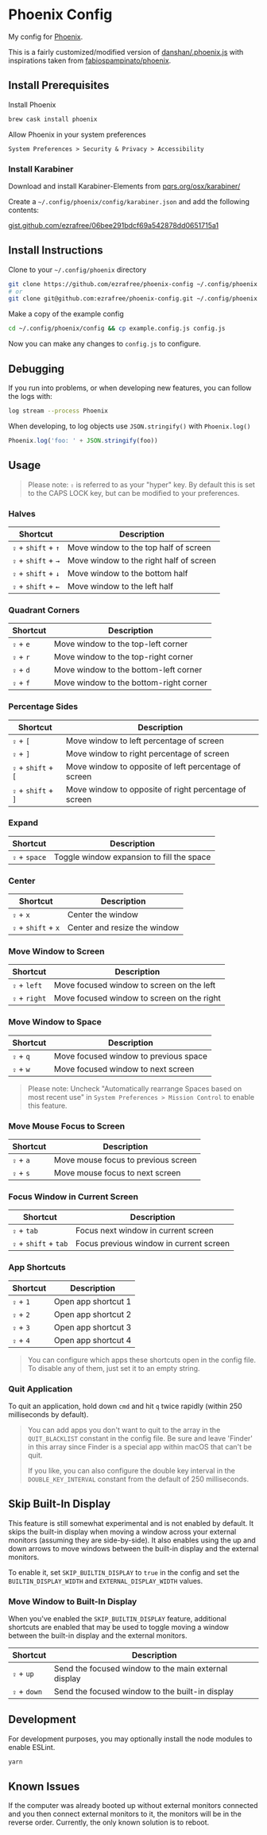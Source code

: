 # Phoenix Config

My config for [Phoenix](https://github.com/kasper/phoenix).

This is a fairly customized/modified version of [danshan/.phoenix.js](https://gist.github.com/danshan/a2039396cfa19ec2379a19feacf05dc0) with inspirations taken from [fabiospampinato/phoenix](https://github.com/fabiospampinato/phoenix).

## Install Prerequisites

Install Phoenix

```sh
brew cask install phoenix
```

Allow Phoenix in your system preferences

```none
System Preferences > Security & Privacy > Accessibility
```

### Install Karabiner

Download and install Karabiner-Elements from [pqrs.org/osx/karabiner/](https://pqrs.org/osx/karabiner/)

Create a `~/.config/phoenix/config/karabiner.json` and add the following contents:

[gist.github.com/ezrafree/06bee291bdcf69a542878dd0651715a1](https://gist.github.com/ezrafree/06bee291bdcf69a542878dd0651715a1)

## Install Instructions

Clone to your `~/.config/phoenix` directory

```sh
git clone https://github.com/ezrafree/phoenix-config ~/.config/phoenix
# or
git clone git@github.com:ezrafree/phoenix-config.git ~/.config/phoenix
```

Make a copy of the example config

```sh
cd ~/.config/phoenix/config && cp example.config.js config.js
```

Now you can make any changes to `config.js` to configure.

## Debugging

If you run into problems, or when developing new features, you can follow the logs with:

```sh
log stream --process Phoenix
```

When developing, to log objects use `JSON.stringify()` with `Phoenix.log()`

```js
Phoenix.log('foo: ' + JSON.stringify(foo))
```

## Usage

> Please note: `⇪` is referred to as your "hyper" key. By default this is set to the CAPS LOCK key, but can be modified to your preferences.

### Halves

| Shortcut            | Description                             |
| ------------------- | --------------------------------------- |
| `⇪` + `shift` + `↑` | Move window to the top half of screen   |
| `⇪` + `shift` + `→` | Move window to the right half of screen |
| `⇪` + `shift` + `↓` | Move window to the bottom half          |
| `⇪` + `shift` + `←` | Move window to the left half            |

### Quadrant Corners

| Shortcut  | Description                            |
| --------- | -------------------------------------- |
| `⇪` + `e` | Move window to the top-left corner     |
| `⇪` + `r` | Move window to the top-right corner    |
| `⇪` + `d` | Move window to the bottom-left corner  |
| `⇪` + `f` | Move window to the bottom-right corner |

### Percentage Sides

| Shortcut            | Description                                           |
| ------------------- | ----------------------------------------------------- |
| `⇪` + `[`           | Move window to left percentage of screen              |
| `⇪` + `]`           | Move window to right percentage of screen             |
| `⇪` + `shift` + `[` | Move window to opposite of left percentage of screen  |
| `⇪` + `shift` + `]` | Move window to opposite of right percentage of screen |

### Expand

| Shortcut      | Description                               |
| ------------- | ----------------------------------------- |
| `⇪` + `space` | Toggle window expansion to fill the space |

### Center

| Shortcut            | Description                  |
| ------------------- | ---------------------------- |
| `⇪` + `x`           | Center the window            |
| `⇪` + `shift` + `x` | Center and resize the window |

### Move Window to Screen

| Shortcut      | Description                                |
| ------------- | ------------------------------------------ |
| `⇪` + `left`  | Move focused window to screen on the left  |
| `⇪` + `right` | Move focused window to screen on the right |

### Move Window to Space

| Shortcut  | Description                           |
| --------- | ------------------------------------- |
| `⇪` + `q` | Move focused window to previous space |
| `⇪` + `w` | Move focused window to next screen    |

> Please note: Uncheck "Automatically rearrange Spaces based on most recent use" in `System Preferences > Mission Control` to enable this feature.

### Move Mouse Focus to Screen

| Shortcut  | Description                         |
| --------- | ----------------------------------- |
| `⇪` + `a` | Move mouse focus to previous screen |
| `⇪` + `s` | Move mouse focus to next screen     |

### Focus Window in Current Screen

| Shortcut              | Description                             |
| --------------------- | --------------------------------------- |
| `⇪` + `tab`           | Focus next window in current screen     |
| `⇪` + `shift` + `tab` | Focus previous window in current screen |

### App Shortcuts

| Shortcut  | Description         |
| --------- | ------------------- |
| `⇪` + `1` | Open app shortcut 1 |
| `⇪` + `2` | Open app shortcut 2 |
| `⇪` + `3` | Open app shortcut 3 |
| `⇪` + `4` | Open app shortcut 4 |

> You can configure which apps these shortcuts open in the config file. To disable any of them, just set it to an empty string.

### Quit Application

To quit an application, hold down `cmd` and hit `q` twice rapidly (within 250 milliseconds by default).

> You can add apps you don't want to quit to the array in the `QUIT_BLACKLIST` constant in the config file. Be sure and leave 'Finder' in this array since Finder is a special app within macOS that can't be quit.
>
> If you like, you can also configure the double key interval in the `DOUBLE_KEY_INTERVAL` constant from the default of 250 milliseconds.

## Skip Built-In Display

This feature is still somewhat experimental and is not enabled by default. It skips the built-in display when moving a window across your external monitors (assuming they are side-by-side). It also enables using the up and down arrows to move windows between the built-in display and the external monitors.

To enable it, set `SKIP_BUILTIN_DISPLAY` to `true` in the config and set the `BUILTIN_DISPLAY_WIDTH` and `EXTERNAL_DISPLAY_WIDTH` values.

### Move Window to Built-In Display

When you've enabled the `SKIP_BUILTIN_DISPLAY` feature, additional shortcuts are enabled that may be used to toggle moving a window between the built-in display and the external monitors.

| Shortcut     | Description                                          |
| ------------ | ---------------------------------------------------- |
| `⇪` + `up`   | Send the focused window to the main external display |
| `⇪` + `down` | Send the focused window to the built-in display      |

## Development

For development purposes, you may optionally install the node modules to enable ESLint.

```sh
yarn
```

## Known Issues

If the computer was already booted up without external monitors connected and you then connect external monitors to it, the monitors will be in the reverse order. Currently, the only known solution is to reboot.
